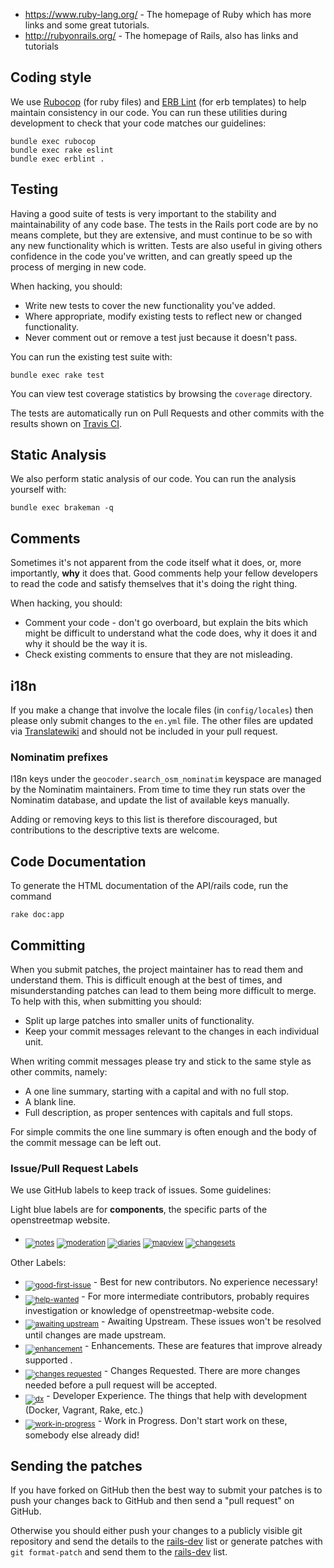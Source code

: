 * https://www.ruby-lang.org/ - The homepage of Ruby which has more links and some great tutorials.
* http://rubyonrails.org/ - The homepage of Rails, also has links and tutorials

## Coding style

We use [Rubocop](https://github.com/rubocop-hq/rubocop) (for ruby files)
and [ERB Lint](https://github.com/Shopify/erb-lint) (for erb templates)
to help maintain consistency in our code. You can run these utilities during
development to check that your code matches our guidelines:

```
bundle exec rubocop
bundle exec rake eslint
bundle exec erblint .
```

## Testing

Having a good suite of tests is very important to the stability and
maintainability of any code base. The tests in the Rails port code are
by no means complete, but they are extensive, and must continue to be
so with any new functionality which is written. Tests are also useful
in giving others confidence in the code you've written, and can
greatly speed up the process of merging in new code.

When hacking, you should:

* Write new tests to cover the new functionality you've added.
* Where appropriate, modify existing tests to reflect new or changed
functionality.
* Never comment out or remove a test just because it doesn't pass.

You can run the existing test suite with:

```
bundle exec rake test
```

You can view test coverage statistics by browsing the `coverage` directory.

The tests are automatically run on Pull Requests and other commits with the
results shown on [Travis CI](https://travis-ci.org/openstreetmap/openstreetmap-website).

## Static Analysis

We also perform static analysis of our code. You can run the analysis yourself with:

```
bundle exec brakeman -q
```

## Comments

Sometimes it's not apparent from the code itself what it does, or,
more importantly, **why** it does that. Good comments help your fellow
developers to read the code and satisfy themselves that it's doing the
right thing.

When hacking, you should:

* Comment your code - don't go overboard, but explain the bits which
might be difficult to understand what the code does, why it does it
and why it should be the way it is.
* Check existing comments to ensure that they are not misleading.

## i18n

If you make a change that involve the locale files (in `config/locales`) then please
only submit changes to the `en.yml` file. The other files are updated via
[Translatewiki](https://translatewiki.net/wiki/Translating:OpenStreetMap) and should
not be included in your pull request.

### Nominatim prefixes

I18n keys under the `geocoder.search_osm_nominatim` keyspace are managed by the
Nominatim maintainers. From time to time they run stats over the Nominatim
database, and update the list of available keys manually.

Adding or removing keys to this list is therefore discouraged, but contributions
to the descriptive texts are welcome.

## Code Documentation

To generate the HTML documentation of the API/rails code, run the command

```
rake doc:app
```

## Committing

When you submit patches, the project maintainer has to read them and
understand them. This is difficult enough at the best of times, and
misunderstanding patches can lead to them being more difficult to
merge. To help with this, when submitting you should:

* Split up large patches into smaller units of functionality.
* Keep your commit messages relevant to the changes in each individual
unit.

When writing commit messages please try and stick to the same style as
other commits, namely:

* A one line summary, starting with a capital and with no full stop.
* A blank line.
* Full description, as proper sentences with capitals and full stops.

For simple commits the one line summary is often enough and the body
of the commit message can be left out.

### Issue/Pull Request Labels

We use GitHub labels to keep track of issues.  Some guidelines:



Light blue labels are for **components**, the specific parts of the openstreetmap website.

* <sub>[![notes][notes]][notes_link]
[![moderation][moderation]][moderation_link]
[![diaries][diaries]][diaries_link]
[![mapview][mapview]][mapview_link]
[![changesets][changesets]][changesets_link]</sub>

[notes]: http://labl.es/svg?text=notes&bgcolor=c5def5
[moderation]: http://labl.es/svg?text=moderation&bgcolor=c5def5
[diaries]: http://labl.es/svg?text=diaries&bgcolor=c5def5
[mapview]: http://labl.es/svg?text=mapview&bgcolor=c5def5
[changesets]: http://labl.es/svg?text=changesets&bgcolor=c5def5

[notes_link]: https://github.com/openstreetmap/openstreetmap-website/issues?q=is%3Aopen+is%3Aissue+label%3Anotes
[moderation_link]: https://github.com/openstreetmap/openstreetmap-website/issues?q=is%3Aopen+is%3Aissue+label%moderation
[diaries_link]: https://github.com/openstreetmap/openstreetmap-website/issues?q=is%3Aopen+is%3Aissue+label%3Adiaries
[mapview_link]: https://github.com/openstreetmap/openstreetmap-website/issues?q=is%3Aopen+is%3Aissue+label%3Amapview
[changesets_link]: https://github.com/openstreetmap/openstreetmap-website/issues?q=is%3Aopen+is%3Aissue+label%3Achangesets

Other Labels:

* <sub>[![good-first-issue][good-first-issue]][good-first-issue_link]</sub> -
Best for new contributors.  No experience necessary!
* <sub>[![help-wanted][help-wanted]][help-wanted_link]</sub> -
For more intermediate contributors, probably requires investigation or knowledge of openstreetmap-website code.
* <sub>[![awaiting upstream][awaiting_upstream]][awaiting_upstream_link]</sub> -
Awaiting Upstream. These issues won't be resolved until changes are made upstream.
* <sub>[![enhancement][enhancement]][enhancement_link]</sub> -
Enhancements. These are features that improve already supported .
* <sub>[![changes requested][changes_requested]][changes_requested_link]</sub> -
Changes Requested. There are more changes needed before a pull request will be accepted.
* <sub>[![dx][dx]][dx_link]</sub> -
Developer Experience. The things that help with development (Docker, Vagrant, Rake, etc.)
* <sub>[![work-in-progress][wip]][wip_link]</sub> -
Work in Progress.  Don't start work on these, somebody else already did!

[good-first-issue]: http://labl.es/svg?text=good%20first%20issue&bgcolor=0e8a16
[help-wanted]: http://labl.es/svg?text=help%20wanted&bgcolor=0e8a16
[awaiting_upstream]: http://labl.es/svg?text=awaiting%20upstream&bgcolor=E0D05C
[enhancement]: http://labl.es/svg?text=enhancment&bgcolor=E105D8
[changes_requested]: http://labl.es/svg?text=changes%20requested&bgcolor=5319E7
[wip]: http://labl.es/svg?text=work-in-progress&bgcolor=dddddd
[dx]: http://labl.es/svg?text=dx&bgcolor=0052CC

[good-first-issue_link]: https://github.com/openstreetmap/openstreetmap-website/issues?q=is%3Aopen+is%3Aissue+label%3A%22good%20first%20issue%22
[help-wanted_link]: https://github.com/openstreetmap/openstreetmap-website/issues?q=is%3Aopen+is%3Aissue+label%3A%22help%20wanted%22
[awaiting_upstream_link]: https://github.com/openstreetmap/openstreetmap-website/issues?q=is%3Aopen+is%3Aissue+label%3Aawaiting%20upstream
[enhancement_link]: https://github.com/openstreetmap/openstreetmap-website/issues?q=is%3Aopen+is%3Aissue+label%3Aenhancement
[changes_requested_link]: https://github.com/openstreetmap/openstreetmap-website/issues?q=is%3Aopen+is%3Aissue+label%3Achanges%20requested
[wip_link]: https://github.com/openstreetmap/openstreetmap-website/issues?q=is%3Aopen+is%3Aissue+label%3Awip
[dx_link]: https://github.com/openstreetmap/openstreetmap-website/issues?q=is%3Aopen+is%3Aissue+label%3Adx

## Sending the patches

If you have forked on GitHub then the best way to submit your patches is to
push your changes back to GitHub and then send a "pull request" on GitHub.

Otherwise you should either push your changes to a publicly visible git repository
and send the details to the [rails-dev](https://lists.openstreetmap.org/listinfo/rails-dev)
list or generate patches with `git format-patch` and send them to the
[rails-dev](https://lists.openstreetmap.org/listinfo/rails-dev) list.

